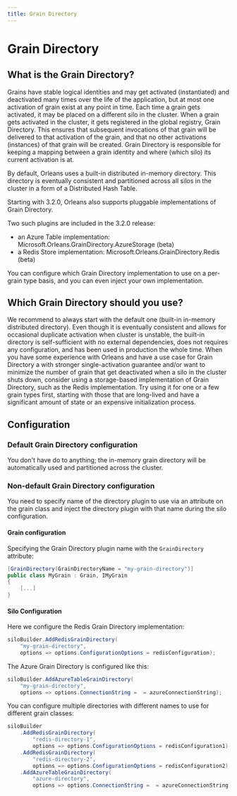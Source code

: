 ```yaml
---
title: Grain Directory
---
```

# Grain Directory

## What is the Grain Directory?

Grains have stable logical identities and may get activated (instantiated) and deactivated many times over the life of the application, but at most one activation of grain exist at any point in time.
Each time a grain gets activated, it may be placed on a different silo in the cluster.
When a grain gets activated in the cluster, it gets registered in the global registry, Grain Directory.
This ensures that subsequent invocations of that grain will be delivered to that activation of the grain, and that no other activations (instances) of that grain will be created.
Grain Directory is responsible for keeping a mapping between a grain identity and where (which silo) its current activation is at.

By default, Orleans uses a built-in distributed in-memory directory.
This directory is eventually consistent and partitioned across all silos in the cluster in a form of a Distributed Hash Table.

Starting with 3.2.0, Orleans also supports pluggable implementations of Grain Directory.

Two such plugins are included in the 3.2.0 release:

- an Azure Table implementation: Microsoft.Orleans.GrainDirectory.AzureStorage (beta)
- a Redis Store implementation: Microsoft.Orleans.GrainDirectory.Redis (beta)

You can configure which Grain Directory implementation to use on a per-grain type basis, and you can even inject your own implementation.

## Which Grain Directory should you use?

We recommend to always start with the default one (built-in in-memory distributed directory).
Even though it is eventually consistent and allows for occasional duplicate activation when cluster is unstable, the built-in directory is self-sufficient with no external dependencies, does not requires any configuration, and has been used in production the whole time.
When you have some experience with Orleans and have a use case for Grain Directory a with stronger single-activation guarantee and/or want to minimize the number of grain that get deactivated when a silo in the cluster shuts down, consider using a storage-based implementation of Grain Directory, such as the Redis implementation.
Try using it for one or a few grain types first, starting with those that are long-lived and have a significant amount of state or an expensive initialization process.

## Configuration

### Default Grain Directory configuration

You don't have do to anything; the in-memory grain directory will be automatically used and partitioned across the cluster.

### Non-default Grain Directory configuration

You need to specify name of the directory plugin to use via an attribute on the grain class and inject the directory plugin with that name during the silo configuration.

#### Grain configuration

Specifying the Grain Directory plugin name with the ``GrainDirectory`` attribute:

```csharp
[GrainDirectory(GrainDirectoryName = "my-grain-directory")]
public class MyGrain : Grain, IMyGrain
{
    [...]
}
```

#### Silo Configuration

Here we configure the Redis Grain Directory implementation:

```csharp
siloBuilder.AddRedisGrainDirectory(
    "my-grain-directory",
    options => options.ConfigurationOptions = redisConfiguration);
```

The Azure Grain Directory is configured like this:

```csharp
siloBuilder.AddAzureTableGrainDirectory(
    "my-grain-directory",
    options => options.ConnectionString =  = azureConnectionString);
```

You can configure multiple directories with different names to use for different grain classes:

```csharp
siloBuilder
    .AddRedisGrainDirectory(
        "redis-directory-1",
        options => options.ConfigurationOptions = redisConfiguration1)
    .AddRedisGrainDirectory(
        "redis-directory-2",
        options => options.ConfigurationOptions = redisConfiguration2)
    .AddAzureTableGrainDirectory(
        "azure-directory",
        options => options.ConnectionString =  = azureConnectionString);
```
